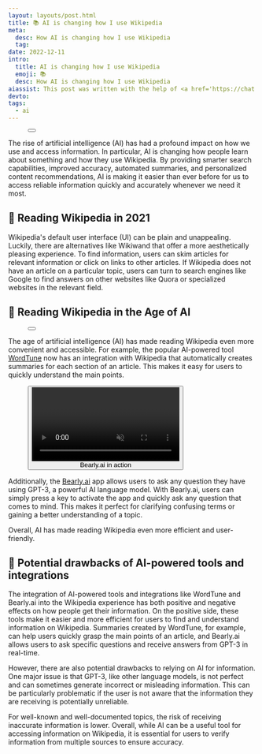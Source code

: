 ```yaml
---
layout: layouts/post.html
title: 📚 AI is changing how I use Wikipedia
meta:
  desc: How AI is changing how I use Wikipedia
  tag: 
date: 2022-12-11
intro:
  title: AI is changing how I use Wikipedia
  emoji: 📚
  desc: How AI is changing how I use Wikipedia
aiassist: This post was written with the help of <a href='https://chat.openai.com/chat' target='_blank'>ChatGPT</a>.
devto: 
tags:
  - ai
---
```


<figure
  x-data="{
    imageSrc: '/images/blog/wikiped-ai/wordtune-light.png',
    imageAlt: 'WordTune summary in Wikipedia',
    showImageOverlay: function (imageElem) {
      this.$dispatch('show-image-overlay', imageElem.src);
    },
    }">
  <button
    @click="showImageOverlay($event.target)"
    class="group h-52 md:h-96 w-full"
    >
    <img
      :src="imageSrc"
      :alt="imageAlt"
      width="100%"
      class="w-full h-full object-cover object-center rounded-2xl md:rounded-xl m-0 transition-opacity group-hover:opacity-50 group-focus:opacity-50"
      loading="eager">
    <figcaption
      class="opacity-0 group-hover:opacity-100 group-focus:opacity-100 transition-opacity text-white font-bold text-xs text-right -mt-10 mb-12 mr-8"
      x-text="imageAlt"
    ></figcaption>
  </button>
</figure>

The rise of artificial intelligence (AI) has had a profound impact on how we use and access information. In particular, AI is changing how people learn about something and how they use Wikipedia. By providing smarter search capabilities, improved accuracy, automated summaries, and personalized content recommendations, AI is making it easier than ever before for us to access reliable information quickly and accurately whenever we need it most.

## 📓 Reading Wikipedia in 2021

Wikipedia's default user interface (UI) can be plain and unappealing. Luckily, there are alternatives like Wikiwand that offer a more aesthetically pleasing experience. To find information, users can skim articles for relevant information or click on links to other articles. If Wikipedia does not have an article on a particular topic, users can turn to search engines like Google to find answers on other websites like Quora or specialized websites in the relevant field.

## 🧠 Reading Wikipedia in the Age of AI

<figure
  x-data="{
    imageSrc: '/images/blog/wikiped-ai/wordtune.png',
    imageAlt: 'WordTune summary in Wikipedia',
    showImageOverlay: function (imageElem) {
      this.$dispatch('show-image-overlay', imageElem.src);
    },
    }">
  <button
    @click="showImageOverlay($event.target)"
    class="group h-52 md:h-96 w-full"
    >
    <img
      :src="imageSrc"
      :alt="imageAlt"
      width="100%"
      class="w-full h-full object-cover object-center rounded-2xl md:rounded-xl m-0 transition-opacity group-hover:opacity-50 group-focus:opacity-50"
      loading="lazy">
    <figcaption
      class="opacity-0 group-hover:opacity-100 group-focus:opacity-100 transition-opacity text-white font-bold text-xs text-right -mt-10 mb-12 mr-8"
      x-text="imageAlt"
    ></figcaption>
  </button>
</figure>

The age of artificial intelligence (AI) has made reading Wikipedia even more convenient and accessible. For example, the popular AI-powered tool [WordTune](https://wordtune.com) now has an integration with Wikipedia that automatically creates summaries for each section of an article. This makes it easy for users to quickly understand the main points.

<figure class="relative"
  x-data="{
    videoSrc: '/videos/bearlyai.webm',
    showVideoOverlay: function () {
      this.$dispatch('show-video-overlay', this.videoSrc);
      $refs.video.pause();
    },
    init: function () {
      // wait until the user has scrolled down to this element before loading the video
      const observer = new IntersectionObserver((entries) => {
        if (entries[0].isIntersecting) {
          if (!$refs.video.src) {
            $refs.video.innerHTML = `<source src='${this.videoSrc}' type='video/${this.videoSrc.split('.').pop()}'>`;
            observer.disconnect();
          }
        }
      });
      observer.observe($refs.video);
    },
    }"
    @hide-video-overlay.window="$refs.video.play()"
    >
    <button
    @click="showVideoOverlay()"
    class="h-52 md:h-96 w-full">
  <video
    class="w-full h-full object-cover object-center rounded-2xl md:rounded-xl m-0"
    autoplay
    loop
    muted
    playsinline
    loading="lazy"
    x-ref="video"
    >
  </video>
  <figcaption class="absolute bottom-0 right-0 opacity-0 group-hover:opacity-100 transition-opacity text-white font-bold text-xs text-right -mb-10 mr-8">Bearly.ai in action</figcaption>
  </button>
</figure>

Additionally, the [Bearly.ai](https://bearly.ai) app allows users to ask any question they have using GPT-3, a powerful AI language model. With Bearly.ai, users can simply press a key to activate the app and quickly ask any question that comes to mind. This makes it perfect for clarifying confusing terms or gaining a better understanding of a topic.

Overall, AI has made reading Wikipedia even more efficient and user-friendly.

## 🤖 Potential drawbacks of AI-powered tools and integrations

The integration of AI-powered tools and integrations like WordTune and Bearly.ai into the Wikipedia experience has both positive and negative effects on how people get their information. On the positive side, these tools make it easier and more efficient for users to find and understand information on Wikipedia. Summaries created by WordTune, for example, can help users quickly grasp the main points of an article, and Bearly.ai allows users to ask specific questions and receive answers from GPT-3 in real-time.

However, there are also potential drawbacks to relying on AI for information. One major issue is that GPT-3, like other language models, is not perfect and can sometimes generate incorrect or misleading information. This can be particularly problematic if the user is not aware that the information they are receiving is potentially unreliable.

For well-known and well-documented topics, the risk of receiving inaccurate information is lower. Overall, while AI can be a useful tool for accessing information on Wikipedia, it is essential for users to verify information from multiple sources to ensure accuracy.
